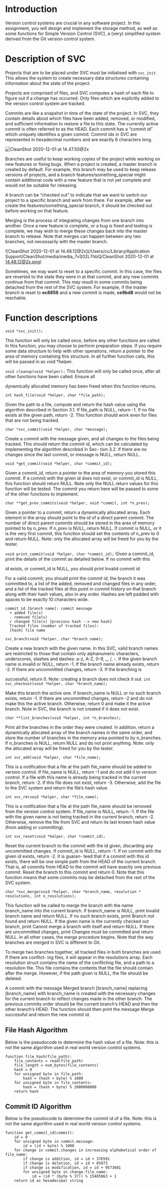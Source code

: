 # Introduction

Version control systems are crucial in any software project. In this assignment, you will design and implement the storage method, as well as some functions for Simple Version Control (SVC), a (very) simplified system derived from the Git version control system.

# Description of SVC

Projects that are to be placed under SVC must be initialised with `svc_init`. This allows the system to create necessary data structures containing information about the state of the project.

Projects are comprised of files, and SVC computes a hash of each file to figure out if a change has occurred. Only files which are explicitly added to the version control system are tracked.

Commits are like a snapshot in time of the state of the project. In SVC, they contain details about which files have been added, removed, or modified, and sufficient information to restore a file to this state. The currently active commit is often referred to as the HEAD. Each commit has a “commit id” which uniquely identifies a given commit. Commit ids in SVC are represented in hexadecimal numbers and are exactly 6 characters long.

![CleanShot 2020-12-01 at 14.47.50@2x](https://i.loli.net/2020/12/01/wvYB7DZgctsipV5.png)

Branches are useful to keep working copies of the project while working on new features or fixing bugs. When a project is created, a master branch is created by default. For example, this branch may be used to keep release versions of projects, and a branch features/something_special might contain additional code with a new feature that is not yet complete and would not be suitable for releasing.

A branch can be “checked out” to indicate that we want to switch our project to a specific branch and work from there. For example, after we create the features/something_special branch, it should be checked out before working on that feature.

Merging is the process of integrating changes from one branch into another. Once a new feature is complete, or a bug is fixed and testing is complete, we may wish to merge these changes back into the master branch to release. Note that merges can happen between any two branches, not necessarily with the master branch.

![CleanShot 2020-12-01 at 14.48.12@2x](/Users/cc/Library/Application Support/CleanShot/media/media_7vS02L7hbQ/CleanShot 2020-12-01 at 14.48.12@2x.png)

Sometimes, we may want to reset to a specific commit. In this case, the files are reverted to the state they were in at that commit, and any new commits continue from that commit. This may result in some commits being detached from the rest of the SVC system. For example, if the master branch is reset to **ec8856** and a new commit is made, **ce9bd8** would not be reachable.

# Function descriptions

`void *svc_init();`

This function will only be called once, before any other functions are called. In this function, you may choose to perform preparation steps. If you require some data structure to help with other operations, return a pointer to the area of memory containing this structure. In all further function calls, this will be passed in as void *helper.

`void cleanup(void *helper);`
 This function will only be called once, after all other functions have been called. Ensure all

dynamically allocated memory has been freed when this function returns.

`int hash_file(void *helper, char *file_path);`

Given the path to a file, compute and return the hash value using the algorithm described in Section 3.1. If file_path is NULL, return -1. If no file exists at the given path, return -2. This function should work even for files that are not being tracked.

`char *svc_commit(void *helper, char *message);`

Create a commit with the message given, and all changes to the files being tracked. This should return the commit id, which can be calculated by implementing the algorithm described in Sec- tion 3.2. If there are no changes since the last commit, or message is NULL, return NULL.

`void *get_commit(void *helper, char *commit_id);`

Given a commit_id, return a pointer to the area of memory you stored this commit. If a commit with the given id does not exist, or commit_id is NULL, this function should return NULL. Note only the NULL return values for this function will be tested. The commit you return here will be passed to some of the other functions to implement.

`char **get_prev_commits(void *helper, void *commit, int *n_prev);`

Given a pointer to a commit, return a dynamically allocated array. Each element in the array should point to the id of a direct parent commit. The number of direct parent commits should be stored in the area of memory pointed to by n_prev. If n_prev is NULL, return NULL. If commit is NULL, or it is the very first commit, this function should set the contents of n_prev to 0 and return NULL. Note: only the allocated array will be freed for you by the tester.

`void print_commit(void *helper, char *commit_id);`
 Given a commit_id, print the details of the commit as detailed below. If no commit with this

id exists, or commit_id is NULL, you should print Invalid commit id

For a valid commit, you should print the commit id, the branch it was committed to, a list of the added, removed and changed files in any order, and a list of the tracked files at this point in commit history on that branch along with their hash values, also in any order. Hashes are left padded with spaces to be exactly 10 characters wide.

```
commit id [branch name]: commit message
  + added file(s)
  - removed file(s)
  / changed file(s) [previous hash --> new hash]
  Tracked files (number of tracked files):
  [hash] file name
```



`svc_branch(void *helper, char *branch_name);`

Create a new branch with the given name. In this SVC, valid branch names are restricted to those that contain only alphanumeric characters, underscores, slashes and dashes: a-z, A-Z, 0-9, _, /, -. If the given branch name is invalid or NULL, return -1. If the branch name already exists, return -2. If there are uncommitted changes, return -3. If the branching is

successful, return 0. Note: creating a branch does not check it out.
`int svc_checkout(void *helper, char *branch_name);`

Make this branch the active one. If branch_name is NULL or no such branch exists, return -1. If there are uncommitted changes, return -2 and do not make this the active branch. Otherwise, return 0 and make it the active branch. Note in SVC, the branch is not created if it does not exist.

`char **list_branches(void *helper, int *n_branches);`

Print all the branches in the order they were created. In addition, return a dynamically allocated array of the branch names in the same order, and store the number of branches in the memory area pointed to by n_branches. If n_branches is NULL, return NULL and do not print anything. Note: only the allocated array will be freed for you by the tester.

`int svc_add(void *helper, char *file_name);`

This is a notification that a file at the path file_name should be added to version control. If file_name is NULL, return -1 and do not add it to version control. If a file with this name is already being tracked in the current branch, return -2. If this file does not exist, return -3. Otherwise, add the file to the SVC system and return the file’s hash value.

`int svc_rm(void *helper, char *file_name);`

This is a notification that a file at the path file_name should be removed from the version control system. If file_name is NULL, return -1. If the file with the given name is not being tracked in the current branch, return -2. Otherwise, remove the file from SVC and return its last known hash value (from adding or committing).

`int svc_reset(void *helper, char *commit_id);`

Reset the current branch to the commit with the id given, discarding any uncommitted changes. If commit_id is NULL, return -1. If no commit with the given id exists, return -2. It is guaran- teed that if a commit with this id exists, there will be one simple path from the HEAD of the current branch. That is, all commits from HEAD to the commit will have exactly one previous commit. Reset the branch to this commit and return 0. Note that this function means that some commits may be detached from the rest of the SVC system.

`char *svc_merge(void *helper, char *branch_name, resolution * resolutions, int n_resolutions);`

This function will be called to merge the branch with the name branch_name into the current branch. If branch_name is NULL, print Invalid branch name and return NULL. If no such branch exists, print Branch not found and return NULL. If the given name is the currently checked out branch, print Cannot merge a branch with itself and return NULL. If there are uncommitted changes, print Changes must be committed and return NULL. In all other cases, the merge procedure begins. Note that the way branches are merged in SVC is different to Git.

To merge two branches together, all tracked files in both branches are used. If there are conflict- ing files, it will appear in the resolutions array. Each resolution struct contains the name of the conflicting file, and a path to a resolution file. This file contains the contents that the file should contain after the merge. However, if the path given is NULL, the file should be deleted.

A commit with the message Merged branch [branch_name] replacing [branch_name] with branch_name is created with the necessary changes for the current branch to reflect changes made in the other branch. The previous commits order should be the current branch’s HEAD and then the other branch’s HEAD. The function should then print the message Merge successful and return the new commit id.

## File Hash Algorithm

Below is the pseudocode to determine the hash value of a file. Note: this is not the same algorithm used in real world version control systems.

```
function file_hash(file_path):
    file_contents = read(file_path)
    file_length = num_bytes(file_contents)
    hash = 0
    for unsigned byte in file_path:
        hash = (hash + byte) % 1000
    for unsigned byte in file_contents:
        hash = (hash + byte) % 2000000000
    return hash
```

## Commit ID Algorithm

Below is the pseudocode to determine the commit id of a file. Note: this is not the same algorithm used in real world version control systems.

```
function get_commit_id(commit):
    id = 0
    for unsigned byte in commit.message:
        id = (id + byte) % 1000
    for change in commit.changes in increasing alphabetical order of file_name:
        if change is addition, id = id + 376591
        if change is deletion, id = id + 85973
        if change is modification, id = id + 9573681
        for unsigned byte in change.file_name:
            id = (id * (byte % 37)) % 15485863 + 1
    return id as hexadecimal string
```

